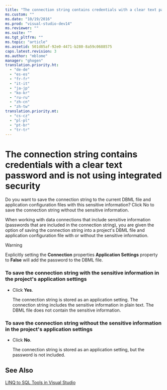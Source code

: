 ```yaml
---
title: "The connection string contains credentials with a clear text password and is not using integrated security | Microsoft Docs"
ms.custom: ""
ms.date: "10/19/2016"
ms.prod: "visual-studio-dev14"
ms.reviewer: ""
ms.suite: ""
ms.tgt_pltfrm: ""
ms.topic: "article"
ms.assetid: 501d85af-92e0-4471-b280-8a59c0688575
caps.latest.revision: 3
ms.author: "mblome"
manager: "ghogen"
translation.priority.ht: 
  - "de-de"
  - "es-es"
  - "fr-fr"
  - "it-it"
  - "ja-jp"
  - "ko-kr"
  - "ru-ru"
  - "zh-cn"
  - "zh-tw"
translation.priority.mt: 
  - "cs-cz"
  - "pl-pl"
  - "pt-br"
  - "tr-tr"
---
```

# The connection string contains credentials with a clear text password and is not using integrated security
Do you want to save the connection string to the current DBML file and application configuration files with this sensitive information?  Click No to save the connection string without the sensitive information.  
  
 When working with data connections that include sensitive information (passwords that are included in the connection string), you are given the option of saving the connection string into a project's DBML file and application configuration file with or without the sensitive information.  
  
> [!WARNING]
>  Explicitly setting the **Connection** properties **Application Settings** property to **False** will add the password to the DBML file.  
  
### To save the connection string with the sensitive information in the project's application settings  
  
-   Click **Yes**.  
  
     The connection string is stored as an application setting. The connection string includes the sensitive information in plain text. The DBML file does not contain the sensitive information.  
  
### To save the connection string without the sensitive information in the project's application settings  
  
-   Click **No**.  
  
     The connection string is stored as an application setting, but the password is not included.  
  
## See Also  
 [LINQ to SQL Tools in Visual Studio](../data-tools/linq-to-sql-tools-in-visual-studio2.md)